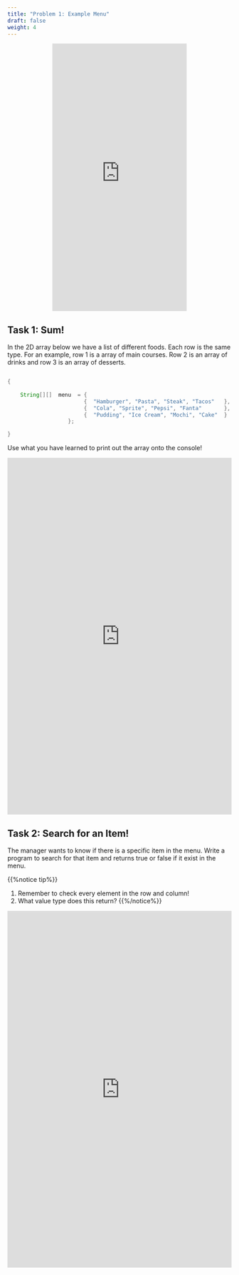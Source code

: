 ```yaml
---
title: "Problem 1: Example Menu"
draft: false
weight: 4
---
```


<p style="text-align: center;"><iframe width="60%" height="600px" src="https://youtube.com/embed/Ppn2kKtRhCA" frameborder="0" allow="accelerometer; autoplay; clipboard-write; encrypted-media; gyroscope; picture-in-picture" allowfullscreen></iframe></p>

<link rel="stylesheet" href="../style.css">

## Task 1: Sum!


<p>In the 2D array below we have a list of different foods. Each row is the same type. For an example, row 1 is a array of main courses. Row 2 is an array of drinks and row 3 is an array of desserts.</p>


```java

{
    
    String[][]  menu  = {    
                        {  "Hamburger", "Pasta", "Steak", "Tacos" 	},
                        {  "Cola", "Sprite", "Pepsi", "Fanta" 		},
                        {  "Pudding", "Ice Cream", "Mochi", "Cake" 	}
                   };

}

```

<p>Use what you have learned to print out the array onto the console!</p>

<iframe frameborder="0" width="100%" height="800px" src="https://replit.com/@nuevofoundation/2DSum?lite=true"></iframe>


## Task 2: Search for an Item!

<p>The manager wants to know if there is a specific item in the menu. Write a program to search for that item and returns true or false if it exist in the menu.</p>

{{%notice tip%}}
1. Remember to check every element in the row and column!
2. What value type does this return?
{{%/notice%}}



<iframe frameborder="0" width="100%" height="800px" src="https://replit.com/@nuevofoundation/2DFind?lite=true"></iframe>

